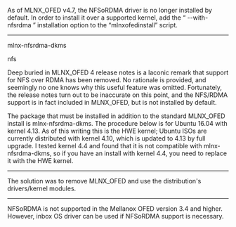 As of MLNX_OFED v4.7, the NFSoRDMA driver is no longer installed by default. In order to install it over a supported kernel, add the “ --with-nfsrdma ” installation option to the “mlnxofedinstall” script.


-----


mlnx-nfsrdma-dkms

nfs 

Deep buried in MLNX_OFED 4 release notes is a laconic remark that support for NFS over RDMA has been removed. No rationale is provided, and seemingly no one knows why this useful feature was omitted. Fortunately, the release notes turn out to be inaccurate on this point, and the NFS/RDMA support is in fact included in MLNX_OFED, but is not installed by default.


The package that must be installed in addition to the standard MLNX_OFED install is mlnx-nfsrdma-dkms. The procedure below is for Ubuntu 16.04 with kernel 4.13. As of this writing this is the HWE kernel; Ubuntu ISOs are currently distributed with kernel 4.10, which is updated to 4.13 by full upgrade. I tested kernel 4.4 and found that it is not compatible with mlnx-nfsrdma-dkms, so if you have an install with kernel 4.4, you need to replace it with the HWE kernel.

------


The solution was to remove MLNX_OFED and use the distribution's drivers/kernel modules.

---
NFSoRDMA is not supported in the Mellanox OFED version 3.4 and higher. However, inbox OS driver can be used if NFSoRDMA support is necessary.